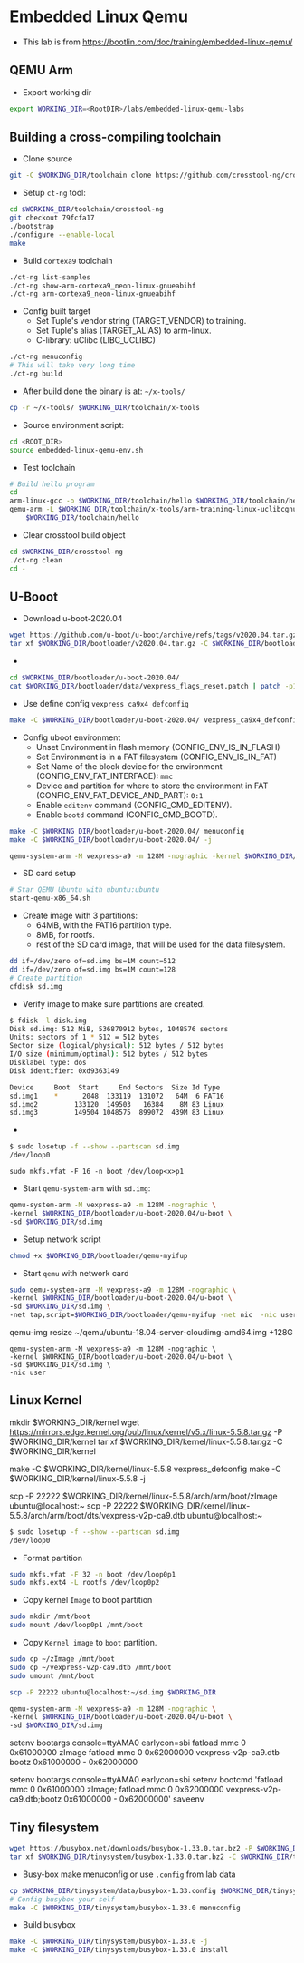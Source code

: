 # Embedded Linux Qemu
- This lab is from https://bootlin.com/doc/training/embedded-linux-qemu/

## QEMU Arm
- Export working dir
```bash
export WORKING_DIR=<RootDIR>/labs/embedded-linux-qemu-labs
```

## Building a cross-compiling toolchain
- Clone source
```bash
git -C $WORKING_DIR/toolchain clone https://github.com/crosstool-ng/crosstool-ng.git
```

- Setup `ct-ng` tool:
```bash
cd $WORKING_DIR/toolchain/crosstool-ng
git checkout 79fcfa17
./bootstrap
./configure --enable-local
make
```
- Build `cortexa9` toolchain
```bash
./ct-ng list-samples
./ct-ng show-arm-cortexa9_neon-linux-gnueabihf
./ct-ng arm-cortexa9_neon-linux-gnueabihf
```
- Config built target
  - Set Tuple's vendor string (TARGET_VENDOR) to training.
  - Set Tuple's alias (TARGET_ALIAS) to arm-linux.
  - C-library: uClibc (LIBC_UCLIBC)
```bash
./ct-ng menuconfig
# This will take very long time
./ct-ng build
```
- After build done the binary is at: `~/x-tools/`
```bash
cp -r ~/x-tools/ $WORKING_DIR/toolchain/x-tools
```
- Source environment script:
```bash
cd <ROOT_DIR>
source embedded-linux-qemu-env.sh
```

- Test toolchain
```bash
# Build hello program
cd 
arm-linux-gcc -o $WORKING_DIR/toolchain/hello $WORKING_DIR/toolchain/hello.c
qemu-arm -L $WORKING_DIR/toolchain/x-tools/arm-training-linux-uclibcgnueabihf/arm-training-linux-uclibcgnueabihf/sysroot/ \
    $WORKING_DIR/toolchain/hello
```

- Clear crosstool build object
```bash
cd $WORKING_DIR/crosstool-ng
./ct-ng clean
cd -
```
## U-Booot
- Download u-boot-2020.04
```bash
wget https://github.com/u-boot/u-boot/archive/refs/tags/v2020.04.tar.gz -P $WORKING_DIR/bootloader
tar xf $WORKING_DIR/bootloader/v2020.04.tar.gz -C $WORKING_DIR/bootloader
```
- 
```bash
cd $WORKING_DIR/bootloader/u-boot-2020.04/
cat $WORKING_DIR/bootloader/data/vexpress_flags_reset.patch | patch -p1
```
- Use define config `vexpress_ca9x4_defconfig`
```bash
make -C $WORKING_DIR/bootloader/u-boot-2020.04/ vexpress_ca9x4_defconfig
```
- Config uboot environment
  - Unset Environment in flash memory (CONFIG_ENV_IS_IN_FLASH)
  - Set Environment is in a FAT filesystem (CONFIG_ENV_IS_IN_FAT)
  - Set Name of the block device for the environment (CONFIG_ENV_FAT_INTERFACE): `mmc`
  - Device and partition for where to store the environment in FAT (CONFIG_ENV_FAT_DEVICE_AND_PART): `0:1`
  - Enable `editenv` command (CONFIG_CMD_EDITENV).
  - Enable `bootd` command (CONFIG_CMD_BOOTD).
```bash
make -C $WORKING_DIR/bootloader/u-boot-2020.04/ menuconfig
make -C $WORKING_DIR/bootloader/u-boot-2020.04/ -j
```
```bash
qemu-system-arm -M vexpress-a9 -m 128M -nographic -kernel $WORKING_DIR/bootloader/u-boot-2020.04/u-boot
```
- SD card setup
```bash
# Star QEMU Ubuntu with ubuntu:ubuntu
start-qemu-x86_64.sh
```
- Create image with 3 partitions:
  - 64MB, with the FAT16 partition type.
  - 8MB, for rootfs.
  - rest of the SD card image, that will be used for the data filesystem.
```bash
dd if=/dev/zero of=sd.img bs=1M count=512
dd if=/dev/zero of=sd.img bs=1M count=128
# Create partition
cfdisk sd.img
```

- Verify image to make sure partitions are created.
```bash
$ fdisk -l disk.img
Disk sd.img: 512 MiB, 536870912 bytes, 1048576 sectors
Units: sectors of 1 * 512 = 512 bytes
Sector size (logical/physical): 512 bytes / 512 bytes
I/O size (minimum/optimal): 512 bytes / 512 bytes
Disklabel type: dos
Disk identifier: 0xd9363149

Device     Boot  Start     End Sectors  Size Id Type
sd.img1    *      2048  133119  131072   64M  6 FAT16
sd.img2         133120  149503   16384    8M 83 Linux
sd.img3         149504 1048575  899072  439M 83 Linux
```

- 
```bash
$ sudo losetup -f --show --partscan sd.img
/dev/loop0
```

```
sudo mkfs.vfat -F 16 -n boot /dev/loop<x>p1
```
- Start `qemu-system-arm` with `sd.img`:
```bash
qemu-system-arm -M vexpress-a9 -m 128M -nographic \
-kernel $WORKING_DIR/bootloader/u-boot-2020.04/u-boot \
-sd $WORKING_DIR/sd.img
```

- Setup network script
```bash
chmod +x $WORKING_DIR/bootloader/qemu-myifup
```
- Start `qemu` with network card
```bash
sudo qemu-system-arm -M vexpress-a9 -m 128M -nographic \
-kernel $WORKING_DIR/bootloader/u-boot-2020.04/u-boot \
-sd $WORKING_DIR/sd.img \
-net tap,script=$WORKING_DIR/bootloader/qemu-myifup -net nic  -nic user,
```

qemu-img resize ~/qemu/ubuntu-18.04-server-cloudimg-amd64.img +128G

```
qemu-system-arm -M vexpress-a9 -m 128M -nographic \
-kernel $WORKING_DIR/bootloader/u-boot-2020.04/u-boot \
-sd $WORKING_DIR/sd.img \
-nic user
```

## Linux Kernel
mkdir $WORKING_DIR/kernel
wget https://mirrors.edge.kernel.org/pub/linux/kernel/v5.x/linux-5.5.8.tar.gz -P $WORKING_DIR/kernel
tar xf $WORKING_DIR/kernel/linux-5.5.8.tar.gz -C $WORKING_DIR/kernel

make -C $WORKING_DIR/kernel/linux-5.5.8 vexpress_defconfig
make -C $WORKING_DIR/kernel/linux-5.5.8 -j


scp -P 22222 $WORKING_DIR/kernel/linux-5.5.8/arch/arm/boot/zImage ubuntu@localhost:~
scp -P 22222 $WORKING_DIR/kernel/linux-5.5.8/arch/arm/boot/dts/vexpress-v2p-ca9.dtb ubuntu@localhost:~


```bash
$ sudo losetup -f --show --partscan sd.img
/dev/loop0
```

- Format partition
```bash
sudo mkfs.vfat -F 32 -n boot /dev/loop0p1
sudo mkfs.ext4 -L rootfs /dev/loop0p2
```

- Copy kernel `Image` to boot partition
```bash
sudo mkdir /mnt/boot
sudo mount /dev/loop0p1 /mnt/boot
```

- Copy `Kernel image` to `boot` partition.
```bash
sudo cp ~/zImage /mnt/boot
sudo cp ~/vexpress-v2p-ca9.dtb /mnt/boot
sudo umount /mnt/boot
```

```bash
scp -P 22222 ubuntu@localhost:~/sd.img $WORKING_DIR
```

```bash
qemu-system-arm -M vexpress-a9 -m 128M -nographic \
-kernel $WORKING_DIR/bootloader/u-boot-2020.04/u-boot \
-sd $WORKING_DIR/sd.img
```

setenv bootargs console=ttyAMA0 earlycon=sbi
fatload mmc 0 0x61000000 zImage
fatload mmc 0 0x62000000 vexpress-v2p-ca9.dtb
bootz 0x61000000 - 0x62000000

setenv bootargs console=ttyAMA0 earlycon=sbi
setenv bootcmd 'fatload mmc 0 0x61000000 zImage; fatload mmc 0 0x62000000 vexpress-v2p-ca9.dtb;bootz 0x61000000 - 0x62000000'
saveenv

## Tiny filesystem

```bash
wget https://busybox.net/downloads/busybox-1.33.0.tar.bz2 -P $WORKING_DIR/tinysystem
tar xf $WORKING_DIR/tinysystem/busybox-1.33.0.tar.bz2 -C $WORKING_DIR/tinysystem
```
- Busy-box make menuconfig or use `.config` from lab data
```bash
cp $WORKING_DIR/tinysystem/data/busybox-1.33.config $WORKING_DIR/tinysystem/busybox-1.33.0/.config
# Config busybox your self
make -C $WORKING_DIR/tinysystem/busybox-1.33.0 menuconfig
```
- Build busybox
```bash
make -C $WORKING_DIR/tinysystem/busybox-1.33.0 -j
make -C $WORKING_DIR/tinysystem/busybox-1.33.0 install
```